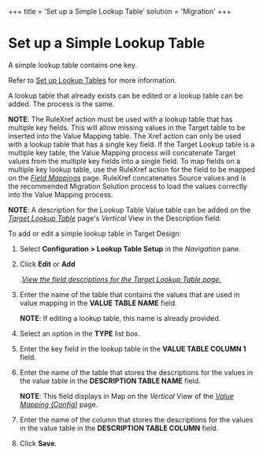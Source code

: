+++
title = 'Set up a Simple Lookup Table'
solution = 'Migration'
+++

# Set up a Simple Lookup Table

A simple lookup table contains one key.

Refer to [Set up Lookup Tables](Set_up_Lookup_Tables.htm) for more
information.

A lookup table that already exists can be edited or a lookup table can
be added. The process is the same.

<span style="font-weight: bold;">NOTE</span>: The RuleXref action must
be used with a lookup table that has multiple key fields. This will
allow missing values in the Target table to be inserted into the Value
Mapping table. The Xref action can only be used with a lookup table that
has a single key field. If the Target Lookup table is a multiple key
table, the Value Mapping process will concatenate Target values from the
multiple key fields into a single field. To map fields on a multiple key
lookup table, use the RuleXref action for the field to be mapped on the
<span style="font-style: italic;">[Field
Mappings](../../Map/Page_Desc/Field_Mappings_H.htm)</span> page.
RuleXref concatenates Source values and is the recommended Migration
Solution process to load the values correctly into the Value Mapping
process.

<span style="font-weight: bold;">NOTE</span>: A description for the
Lookup Table Value table can be added on the
<span style="font-style: italic;">[Target Lookup
Table](../Page_Desc/Target_Lookup_Table_H.htm)</span> page's
<span style="font-style: italic;">Vertical</span> View in the
Description field.

To add or edit a simple lookup table in Target Design:

1.  Select **Configuration \> Lookup Table Setup** in the *Navigation*
    pane.

2.  Click **Edit** or **Add**
    
    .*[View the field descriptions for the Target Lookup Table
    page.](../Page_Desc/Target_Lookup_Table_H.htm)*

3.  Enter the name of the table that contains the values that are used
    in value mapping in the **VALUE** **TABLE NAME** field.
    
    **NOTE**: If editing a lookup table, this name is already provided.

4.  Select an option in the
    **<span id="Lookup Table Type" class="popUpLink">TYPE</span>** list
    box.

5.  Enter the key field in the lookup table in the **VALUE TABLE COLUMN
    1** field. 

6.  Enter the name of the table that stores the descriptions for the
    values in the value table in the **DESCRIPTION TABLE NAME** field.
    
    **NOTE**: This field displays in Map on the *Vertical* View of the
    *[Value Mapping
    (Config)](../../Map/Page_Desc/Value_Mapping_Config_H.htm)* page.

7.  Enter the name of the column that stores the descriptions for the
    values in the value table in the **DESCRIPTION TABLE COLUMN** field.

8.  Click **Save**.
